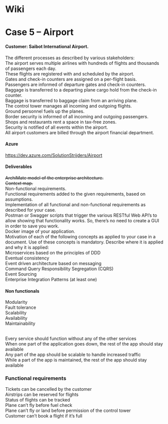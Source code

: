 # Wiki

# Case 5 – Airport<br>
#### Customer: Saibot International Airport. <br>
The different processes as described by various stakeholders:<br>
The airport serves multiple airlines with hundreds of flights and thousands of passengers each day.<br>
These flights are registered with and scheduled by the airport. <br>
Gates and check-in counters are assigned on a per-flight basis.<br>
Passengers are informed of departure gates and check-in counters.<br>
Baggage is transferred to a departing plane cargo hold from the check-in counter. <br>
Baggage is transferred to baggage claim from an arriving plane.<br>
The control tower manages all incoming and outgoing flights.<br>
Ground personnel fuels up the planes. <br>
Border security is informed of all incoming and outgoing passengers.<br>
Shops and restaurants rent a space in tax-free zones.<br>
Security is notified of all events within the airport.<br>
All airport customers are billed through the airport financial department.<br>

#### Azure
https://dev.azure.com/SolutionStrijders/Airport

#### Deliverables
~~ArchiMate model of the enterprise architecture.~~ <br>
~~Context map.~~<br>
Non-functional requirements.<br>
Functional requirements added to the given requirements, based on assumptions.<br>
Implementation of all functional and non-functional requirements as described for your case.<br>
Postman or Swagger scripts that trigger the various RESTful Web API’s to allow showing that functionality works. So, there’s no need to create a GUI in order to save you work.<br>
Docker image of your application. <br>
Motivation of each of the following concepts as applied to your case in a document. Use of these concepts is mandatory. Describe where it is applied and why it is applied:<br>
Microservices based on the principles of DDD<br>
Eventual consistency<br>
Event driven architecture based on messaging<br>
Command Query Responsibility Segregation (CQRS)<br>
Event Sourcing<br>
Enterprise Integration Patterns (at least one)<br>


#### Non functionals

Modularity<br>
Fault tolerance<br>
Scalability<br>
Availability<br>
Maintainability<br><br>

Every service should function without any of the other services<br>
When one part of the application goes down, the rest of the app should stay available<br>
Any part of the app should be scalable to handle increased traffic<br>
While a part of the app is maintained, the rest of the app should stay available<br>

### Functional requirements 

Tickets can be cancelled by the customer <br>
Airstrips can be reserved for flights <br>
Status of flights can be tracked <br>
Plane can’t fly before fuel check <br>
Plane can’t fly or land before permission of the control tower<br>
Customer can’t book a flight if it’s full<br>

